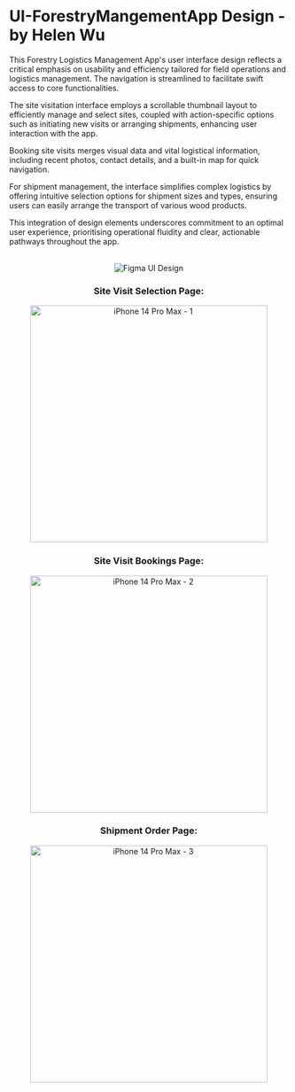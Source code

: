 # UI-ForestryMangementApp Design - by Helen Wu

This Forestry Logistics Management App's user interface design reflects a critical emphasis on usability and efficiency tailored for field operations and logistics management. The navigation is streamlined to facilitate swift access to core functionalities. 

The site visitation interface employs a scrollable thumbnail layout to efficiently manage and select sites, coupled with action-specific options such as initiating new visits or arranging shipments, enhancing user interaction with the app. 

Booking site visits merges visual data and vital logistical information, including recent photos, contact details, and a built-in map for quick navigation. 

For shipment management, the interface simplifies complex logistics by offering intuitive selection options for shipment sizes and types, ensuring users can easily arrange the transport of various wood products. 

This integration of design elements underscores commitment to an optimal user experience, prioritising operational fluidity and clear, actionable pathways throughout the app.

</br>


<div align="center">
  <img src="https://github.com/user-attachments/assets/d43a7306-8e17-48f3-ac15-be5990b5462c" alt="Figma UI Design">
  
  <h3>Site Visit Selection Page:</h3>
  <img width="428" alt="iPhone 14 Pro Max - 1" src="https://github.com/user-attachments/assets/bdb285ad-2bb7-4a61-9c72-28ef6e783593" />

  <h3>Site Visit Bookings Page:</h3>
  <img width="428" alt="iPhone 14 Pro Max - 2" src="https://github.com/user-attachments/assets/cb9bb299-54fa-49ab-ae2b-66facc3d22a3" />

  <h3>Shipment Order Page:</h3>
  <img width="428" alt="iPhone 14 Pro Max - 3" src="https://github.com/user-attachments/assets/967f9c66-bd9c-435f-bab0-42503e2fe4f2" />
</div>

